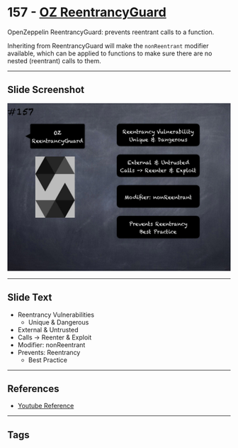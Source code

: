 # 157 - [OZ ReentrancyGuard](OZ%20ReentrancyGuard.md)
OpenZeppelin ReentrancyGuard: prevents reentrant calls to a function. 

Inheriting from ReentrancyGuard will make the `nonReentrant` modifier available, which can be applied to functions to make sure there are no nested (reentrant) calls to them.
___
## Slide Screenshot
![157.png](../../images/3.Solidity%20201/157.png)
___
## Slide Text
- Reentrancy Vulnerabilities
	- Unique & Dangerous
- External & Untrusted
- Calls -> Reenter & Exploit
- Modifier: nonReentrant
- Prevents: Reentrancy
	- Best Practice
___
## References
- [Youtube Reference](https://youtu.be/C0zBhTgppLQ?t=1904)
___
## Tags